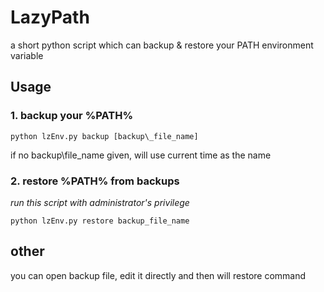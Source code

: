 # LazyPath

a short python script which can backup &amp; restore your PATH environment variable

## Usage
### 1. backup your %PATH%
    python lzEnv.py backup [backup\_file_name]
if no backup\file_name given, will use current time as the name
### 2. restore %PATH% from backups
_run this script with administrator's privilege_

    python lzEnv.py restore backup_file_name

## other
you can open backup file, edit it directly and then will restore command
